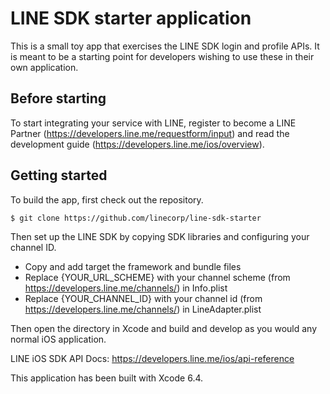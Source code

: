 # LINE SDK starter application

This is a small toy app that exercises the LINE SDK login and profile APIs. It is meant to be a starting point
for developers wishing to use these in their own application.

## Before starting

To start integrating your service with LINE, register to become a LINE Partner (https://developers.line.me/requestform/input) and read the development guide (https://developers.line.me/ios/overview).

## Getting started

To build the app, first check out the repository.

```
$ git clone https://github.com/linecorp/line-sdk-starter
```

Then set up the LINE SDK by copying SDK libraries and configuring your channel ID.

* Copy and add target the framework and bundle files
* Replace {YOUR_URL_SCHEME} with your channel scheme (from https://developers.line.me/channels/) in Info.plist
* Replace {YOUR_CHANNEL_ID} with your channel id (from https://developers.line.me/channels/) in LineAdapter.plist

Then open the directory in Xcode and build and develop as you would any normal iOS application.

LINE iOS SDK API Docs: https://developers.line.me/ios/api-reference

This application has been built with Xcode 6.4.
